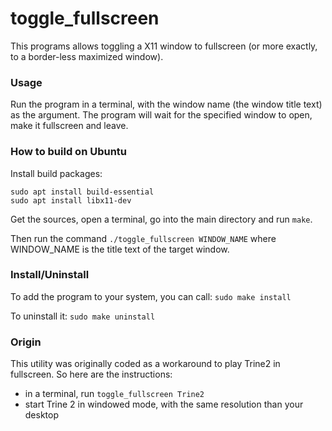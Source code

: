 # toggle_fullscreen

This programs allows toggling a X11 window to fullscreen (or more exactly, to a border-less maximized window).

### Usage
Run the program in a terminal, with the window name (the window title text) as the argument. The program will wait for the specified window to open, make it fullscreen and leave.

### How to build on Ubuntu

Install build packages:
```
sudo apt install build-essential
sudo apt install libx11-dev
```

Get the sources, open a terminal, go into the main directory and run `make`.

Then run the command `./toggle_fullscreen WINDOW_NAME` where WINDOW_NAME is the title text of the target window.

### Install/Uninstall

To add the program to your system, you can call: `sudo make install`

To uninstall it: `sudo make uninstall`

### Origin
This utility was originally coded as a workaround to play Trine2 in fullscreen. So here are the instructions:

* in a terminal, run `toggle_fullscreen Trine2`
* start Trine 2 in windowed mode, with the same resolution than your desktop
